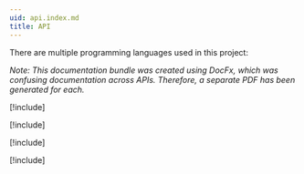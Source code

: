 ```yaml
---
uid: api.index.md
title: API
---
```


There are multiple programming languages used in this project:

<i>Note:  This documentation bundle was created using DocFx, which 
was confusing documentation across APIs.  Therefore, a separate
PDF has been generated for each.</i>

<!---
## [Java](xref:api.Java.index.md)
-->
[!include[](Java/index.md)]

<!---
## [C#](xref:api.Cs.index.md)
-->
[!include[](Cs/index.md)]

<!---
## [VB](xref:api.VB.index.md)
-->
[!include[](VB/index.md)]

<!---
## [VBA](xref:api.VBA.index.md)
-->
[!include[](VBA/index.md)]


